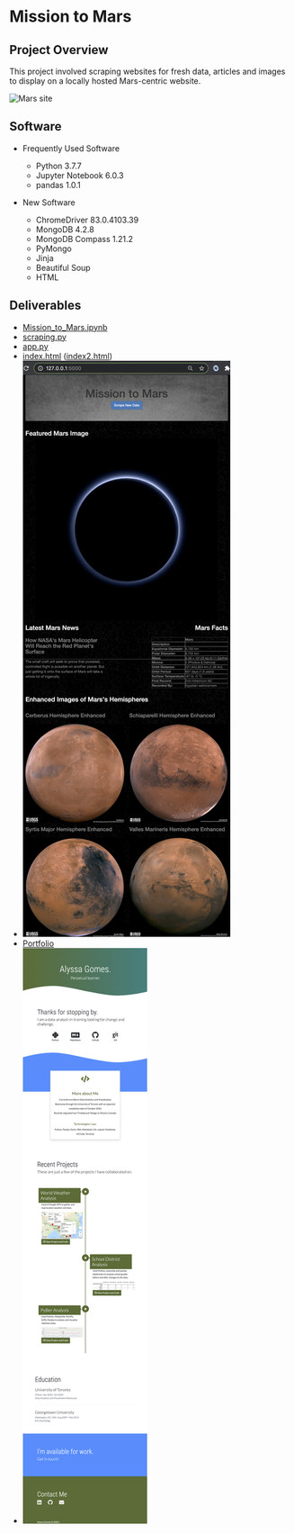 # Mission to Mars

## Project Overview
This project involved scraping websites for fresh data, articles and images to display on a locally hosted Mars-centric website.

![Mars site]()

## Software
* Frequently Used Software
    * Python 3.7.7
    * Jupyter Notebook 6.0.3
    * pandas 1.0.1

* New Software
    * ChromeDriver 83.0.4103.39
    * MongoDB 4.2.8
    * MongoDB Compass 1.21.2
    * PyMongo
    * Jinja
    * Beautiful Soup
    * HTML
    
## Deliverables
* [Mission_to_Mars.ipynb](https://github.com/Alyssa-CG/Module10-Mission-to-Mars/blob/master/Mission_to_Mars.ipynb)
* [scraping.py](https://github.com/Alyssa-CG/Module10-Mission-to-Mars/blob/master/apps/scraping.py)
* [app.py](https://github.com/Alyssa-CG/Module10-Mission-to-Mars/blob/master/apps/app.py)
* [index.html](https://github.com/Alyssa-CG/Module10-Mission-to-Mars/blob/master/apps/templates/index.html) ([index2.html](https://github.com/Alyssa-CG/Module10-Mission-to-Mars/blob/master/apps/templates/index2.html))
* ![site screenshot](https://github.com/Alyssa-CG/Module10-Mission-to-Mars/blob/master/Mission%20to%20Mars.png)
* [Portfolio](https://github.com/Alyssa-CG/Portfolio)
* ![Portfolio screenshot](https://github.com/Alyssa-CG/Portfolio/blob/master/PortfolioV1.png)
    
